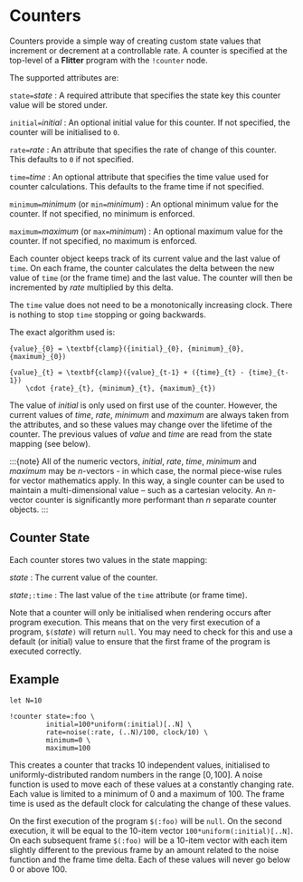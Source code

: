 
# Counters

Counters provide a simple way of creating custom state values that increment
or decrement at a controllable rate. A counter is specified at the top-level
of a **Flitter** program with the `!counter` node.

The supported attributes are:

`state=`*state*
: A required attribute that specifies the state key this counter value will be
stored under.

`initial=`*initial*
: An optional initial value for this counter. If not specified, the counter will
be initialised to `0`.

`rate=`*rate*
: An attribute that specifies the rate of change of this counter. This defaults
to `0` if not specified.

`time=`*time*
: An optional attribute that specifies the time value used for counter
calculations. This defaults to the frame time if not specified.

`minimum=`*minimum* (or `min=`*minimum*)
: An optional minimum value for the counter. If not specified, no minimum is
enforced.

`maximum=`*maximum* (or `max=`*minimum*)
: An optional maximum value for the counter. If not specified, no maximum is
enforced.

Each counter object keeps track of its current value and the last value of
`time`. On each frame, the counter calculates the delta between the new value
of `time` (or the frame time) and the last value. The counter will then be
incremented by *rate* multiplied by this delta.

The `time` value does not need to be a monotonically increasing clock. There
is nothing to stop `time` stopping or going backwards.

The exact algorithm used is:

```{math}
{value}_{0} = \textbf{clamp}({initial}_{0}, {minimum}_{0}, {maximum}_{0})
```
```{math}
{value}_{t} = \textbf{clamp}({value}_{t-1} + ({time}_{t} - {time}_{t-1})
    \cdot {rate}_{t}, {minimum}_{t}, {maximum}_{t})
```

The value of *initial* is only used on first use of the counter. However, the
current values of *time*, *rate*, *minimum* and *maximum* are always taken from
the attributes, and so these values may change over the lifetime of the counter.
The previous values of *value* and *time* are read from the state mapping (see
below).

:::{note}
All of the numeric vectors, *initial*, *rate*, *time*, *minimum* and *maximum*
may be $n$-vectors - in which case, the normal piece-wise rules for vector
mathematics apply. In this way, a single counter can be used to maintain a
multi-dimensional value – such as a cartesian velocity. An $n$-vector counter
is significantly more performant than $n$ separate counter objects.
:::

## Counter State

Each counter stores two values in the state mapping:

*state*
: The current value of the counter.

*state*`;:time`
: The last value of the `time` attribute (or frame time).

Note that a counter will only be initialised when rendering occurs after
program execution. This means that on the very first execution of a program,
`$(`*state*`)` will return `null`. You may need to check for this and use a
default (or initial) value to ensure that the first frame of the program is
executed correctly.

## Example

```flitter
let N=10

!counter state=:foo \
         initial=100*uniform(:initial)[..N] \
         rate=noise(:rate, (..N)/100, clock/10) \
         minimum=0 \
         maximum=100
```

This creates a counter that tracks 10 independent values, initialised to
uniformly-distributed random numbers in the range $[0,100]$. A noise function is
used to move each of these values at a constantly changing rate. Each value is
limited to a minimum of $0$ and a maximum of $100$. The frame time is used as
the default clock for calculating the change of these values.

On the first execution of the program `$(:foo)` will be `null`. On the second
execution, it will be equal to the 10-item vector `100*uniform(:initial)[..N]`.
On each subsequent frame `$(:foo)` will be a 10-item vector with each item
slightly different to the previous frame by an amount related to the noise
function and the frame time delta. Each of these values will never go below $0$
or above $100$.
